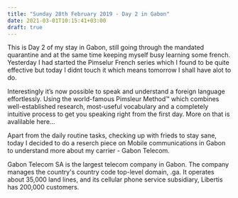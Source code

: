 ```yaml
---
title: "Sunday 28th February 2019 - Day 2 in Gabon"
date: 2021-03-01T10:15:41+03:00
draft: true
---
```

This is Day 2 of my stay in Gabon, still going through the mandated quarantine and at the same time
keeping myself busy learning some french. Yesterday I had started the Pimselur French series which I found
to be quite effective but today I didnt touch it which means tomorrow I shall have alot to do.

Interestingly it’s now possible to speak and understand a foreign language effortlessly. Using the world-famous 
Pimsleur Method™ which combines well-established research, most-useful vocabulary and a completely intuitive 
process to get you speaking right from the first day. More on that is avalilable here...

Apart from the daily routine tasks, checking up with frieds to stay sane, today I decided to do a reserch piece
on Mobile communications in Gabon to understand more about my carrier - Gabon Telecom.

Gabon Telecom SA is the largest telecom company in Gabon. The company manages the country's country code top-level domain, .ga.
It operates about 35,000 land lines, and its cellular phone service subsidiary, Libertis has 200,000 customers.

